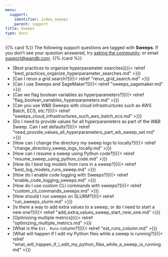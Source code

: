 ```yaml
---
menu:
  support:
    identifier: index_sweeps
    parent: support
title: Sweeps
type: docs
---
```


{{% card %}}
The following support questions are tagged with <b>Sweeps</b>. If you don't see 
your question answered, try [asking the community](https://community.wandb.ai/), 
or email [support@wandb.com](mailto:support@wandb.com).
{{% /card %}}

- [Best practices to organize hyperparameter searches]({{< relref "best_practices_organize_hyperparameter_searches.md" >}})
- [Can I rerun a grid search?]({{< relref "rerun_grid_search.md" >}})
- [Can I use Sweeps and SageMaker?]({{< relref "sweeps_sagemaker.md" >}})
- [Can we flag boolean variables as hyperparameters?]({{< relref "flag_boolean_variables_hyperparameters.md" >}})
- [Can you use W&B Sweeps with cloud infrastructures such as AWS Batch, ECS, etc.?]({{< relref "sweeps_cloud_infrastructures_such_aws_batch_ecs.md" >}})
- [Do I need to provide values for all hyperparameters as part of the W&B Sweep. Can I set defaults?]({{< relref "need_provide_values_all_hyperparameters_part_wb_sweep_set.md" >}})
- [How can I change the directory my sweep logs to locally?]({{< relref "change_directory_sweep_logs_locally.md" >}})
- [How can I resume a sweep using Python code?]({{< relref "resume_sweep_using_python_code.md" >}})
- [How do I best log models from runs in a sweep?]({{< relref "best_log_models_runs_sweep.md" >}})
- [How do I enable code logging with Sweeps?]({{< relref "enable_code_logging_sweeps.md" >}})
- [How do I use custom CLI commands with sweeps?]({{< relref "custom_cli_commands_sweeps.md" >}})
- [How should I run sweeps on SLURM?]({{< relref "run_sweeps_slurm.md" >}})
- [Is there a way to add extra values to a sweep, or do I need to start a new one?]({{< relref "add_extra_values_sweep_start_new_one.md" >}})
- [Optimizing multiple metrics]({{< relref "optimizing_multiple_metrics.md" >}})
- [What is the `Est. Runs` column?]({{< relref "est_runs_column.md" >}})
- [What will happen if I edit my Python files while a sweep is running?]({{< relref "what_will_happen_if_i_edit_my_python_files_while_a_sweep_is_running.md" >}})